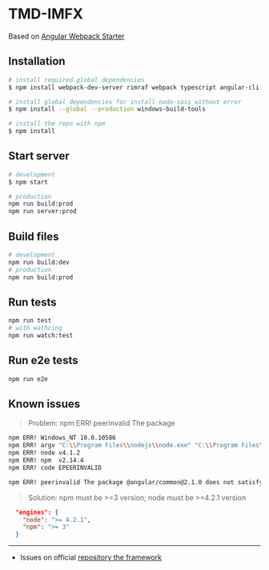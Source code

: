 # TMD-IMFX 
Based on [Angular Webpack Starter](https://github.com/AngularClass/angular2-webpack-starter)

## Installation
```sh
# install required global dependencies
$ npm install webpack-dev-server rimraf webpack typescript angular-cli -g

# install global dependencies for install node-sass without error
$ npm install --global --production windows-build-tools

# install the repo with npm
$ npm install
```

## Start server
```sh
# development
$ npm start

# production
npm run build:prod
npm run server:prod

```

## Build files
```sh
# development
npm run build:dev
# production
npm run build:prod
```

## Run tests
```sh
npm run test
# with wathcing
npm run watch:test
```

## Run e2e tests
```sh
npm run e2e
```


## Known issues
> Problem: npm ERR! peerinvalid The package
```sh
npm ERR! Windows_NT 10.0.10586
npm ERR! argv "C:\\Program Files\\nodejs\\node.exe" "C:\\Program Files\\nodejs\\node_modules\\npm\\bin\\npm-cli.js" "install"
npm ERR! node v4.1.2
npm ERR! npm  v2.14.4
npm ERR! code EPEERINVALID

npm ERR! peerinvalid The package @angular/common@2.1.0 does not satisfy its siblings' peerDependencies requirements!
```
> Solution: npm must be >=3 version; node must be >=4.2.1 version
```json
  "engines": {
    "node": ">= 4.2.1",
    "npm": ">= 3"
  }
```

***

* Issues on official [repository the framework](https://github.com/AngularClass/angular2-webpack-starter/issues)